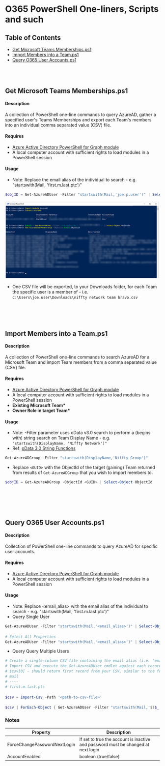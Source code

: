 # O365 PowerShell One-liners, Scripts and such

## Table of Contents
+ [Get Microsoft Teams Memberships.ps1](#GetTeamsMemberships)
+ [Import Members into a Team.ps1](#ImportTeamMembers)
+ [Query O365 User Accounts.ps1](#QueryO365UserAccounts)
\
\
\
&nbsp;
## Get Microsoft Teams Memberships.ps1 <a name = "GetTeamsMemberships"></a>
#### Description
A collection of PowerShell one-line commands to query AzureAD, gather a specified user's Teams Memberships and export each Team's members into an individual comma separated value (CSV) file.

#### Requires 
 + [Azure Active Directory PowerShell for Graph module](https://docs.microsoft.com/en-us/powershell/module/azuread/?view=azureadps-2.0#azuread)
 + A local computer account with sufficient rights to load modules in a PowerShell session

#### Usage
+ Note: Replace the email alias of the individual to search - e.g. "startswith(Mail, 'first.m.last.ptc')"
```powershell
$objID = Get-AzureADUser -Filter "startswith(Mail,'joe.p.user')" | Select-Object ObjectId
```
![Demo console session](../Assets/GetTeamsMemberships.png?raw=true)
+ One CSV file will be exported, to your Downloads folder, for each Team the specific user is a member of - i.e. `C:\Users\joe.user\Downloads\niffty network team bravo.csv`  
\
\
\
&nbsp;
## Import Members into a Team.ps1 <a name = "ImportTeamMembers"></a>
#### Description
A collection of PowerShell one-line commands to search AzureAD for a Microsoft Team and import Team members from a comma separated value (CSV) file.

#### Requires 
 + [Azure Active Directory PowerShell for Graph module](https://docs.microsoft.com/en-us/powershell/module/azuread/?view=azureadps-2.0#azuread)
 + A local computer account with sufficient rights to load modules in a PowerShell session
 + __Existing Microsoft Team*__
 + __Owner Role in target Team*__

#### Usage
+ Note: -Filter parameter uses oData v3.0 search to perform a (begins with) string search on Team Display Name - e.g. `"startswith(DisplayName, 'Niffty Network')"`
+ Ref: [oData 3.0 String Functions](https://www.odata.org/documentation/odata-version-3-0/odata-version-3-0-core-protocol/)
```powershell
Get-AzureADGroup -Filter "startswith(DisplayName,'Niffty Group')"
```
+ Replace `<GUID>` with the ObjectId of the target (gaining) Team returned from results of `Get-AzureADGroup` that you wish to import members to.
```powershell
$objID = Get-AzureADGroup -ObjectId <GUID> | Select-Object ObjectId
```
\
\
\
&nbsp;
## Query O365 User Accounts.ps1 <a name = "QueryO365UserAccounts"></a>
#### Description
Collection of PowerShell one-line commands to query AzureAD for specific user accounts.

#### Requires 
 + [Azure Active Directory PowerShell for Graph module](https://docs.microsoft.com/en-us/powershell/module/azuread/?view=azureadps-2.0#azuread)
 + A local computer account with sufficient rights to load modules in a PowerShell session

#### Usage
+ Note: Replace <email_alias> with the email alias of the individual to search - e.g. "startswith(Mail, 'first.m.last.ptc')"
+ Query Single User

```powershell
Get-AzureADUser -Filter "startswith(Mail,'<email_alias>')" | Select-Object AccountEnabled, Department, MailNickName, Mail, UserType, @{l='ForceChangePasswordNextLogin';e={$_.PasswordProfile.ForceChangePasswordNextLogin}}

# Select All Properties
Get-AzureADUser -Filter "startswith(Mail,'<email_alias>')" | Select-Object *
```
+ Query Query Multiple Users

```powershell
# Create a single-column CSV file containing the email alias (i.e. 'email alias' is everything before the @ sign).
# Import CSV and execute the Get-AzureADUser cmdlet against each record
# $csv[0] - should return first record from your CSV, similar to the following
# mail
# ----
# first.m.last.ptc

$csv = Import-Csv -Path '<path-to-csv-file>'

$csv | ForEach-Object { Get-AzureADUser -Filter "startswith(Mail,'$($_.mail)')" | Select-Object @{l='ForceChangePasswordNextLogin';e={$_.PasswordProfile.ForceChangePasswordNextLogin}}, AccountEnabled, Department, MailNickName, Mail, UserType } | Out-GridView

```

### Notes
| Property | Description |
| ---- | ---- | 
| ForceChangePasswordNextLogin | If set to true the account is inactive and password must be changed at next login |
| AccountEnabled | boolean (true/false) |  

